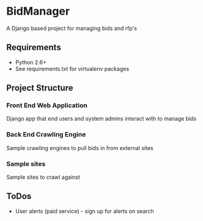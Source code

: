 BidManager
==========

A Django based project for managing bids and rfp's

Requirements
------------
* Python 2.6+
* See requirements.txt for virtualenv packages

Project Structure
-----------------
### Front End Web Application ###
Django app that end users and system admins interact with to manage bids

### Back End Crawling Engine ###
Sample crawling engines to pull bids in from external sites

### Sample sites ###
Sample sites to crawl against

ToDos
------
* User alerts (paid service) - sign up for alerts on search
